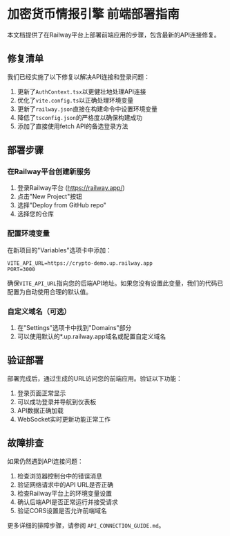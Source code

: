 # 加密货币情报引擎 前端部署指南

本文档提供了在Railway平台上部署前端应用的步骤，包含最新的API连接修复。

## 修复清单

我们已经实施了以下修复以解决API连接和登录问题：

1. 更新了`AuthContext.tsx`以更健壮地处理API连接
2. 优化了`vite.config.ts`以正确处理环境变量
3. 更新了`railway.json`直接在构建命令中设置环境变量
4. 降低了`tsconfig.json`的严格度以确保构建成功
5. 添加了直接使用fetch API的备选登录方法

## 部署步骤

### 在Railway平台创建新服务

1. 登录Railway平台 (https://railway.app/)
2. 点击"New Project"按钮
3. 选择"Deploy from GitHub repo"
4. 选择您的仓库

### 配置环境变量

在新项目的"Variables"选项卡中添加：

```
VITE_API_URL=https://crypto-demo.up.railway.app
PORT=3000
```

确保`VITE_API_URL`指向您的后端API地址。如果您没有设置此变量，我们的代码已配置为自动使用合理的默认值。

### 自定义域名（可选）

1. 在"Settings"选项卡中找到"Domains"部分
2. 可以使用默认的*.up.railway.app域名或配置自定义域名

## 验证部署

部署完成后，通过生成的URL访问您的前端应用。验证以下功能：

1. 登录页面正常显示
2. 可以成功登录并导航到仪表板
3. API数据正确加载
4. WebSocket实时更新功能正常工作

## 故障排查

如果仍然遇到API连接问题：

1. 检查浏览器控制台中的错误消息
2. 验证网络请求中的API URL是否正确
3. 检查Railway平台上的环境变量设置
4. 确认后端API是否正常运行并接受请求
5. 验证CORS设置是否允许前端域名

更多详细的排障步骤，请参阅 `API_CONNECTION_GUIDE.md`。 